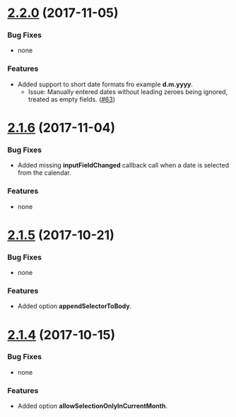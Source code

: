 # [2.2.0](https://github.com/kekeh/ngx-mydatepicker/commit/ddc95ca3cc0888a32186daf1a06baf58903f970e) (2017-11-05)

### Bug Fixes

* none

### Features

* Added support to short date formats fro example __d.m.yyyy__.
  * Issue: Manually entered dates without leading zeroes being ignored, treated as empty fields. ([#63](https://github.com/kekeh/ngx-mydatepicker/issues/63))


# [2.1.6](https://github.com/kekeh/ngx-mydatepicker/commit/0348b234339dbe953c2e774deb66cf935f7bed18) (2017-11-04)

### Bug Fixes

* Added missing __inputFieldChanged__ callback call when a date is selected from the calendar.

### Features

* none


# [2.1.5](https://github.com/kekeh/ngx-mydatepicker/commit/22e87fd6875594e2c4bbca8fcc759fc9fb21ced7) (2017-10-21)

### Bug Fixes

* none

### Features

* Added option __appendSelectorToBody__.


# [2.1.4](https://github.com/kekeh/ngx-mydatepicker/commit/58c9abe2cdf6b679a0fc6e1d2e221b1431c29934) (2017-10-15)

### Bug Fixes

* none

### Features

* Added option __allowSelectionOnlyInCurrentMonth__.